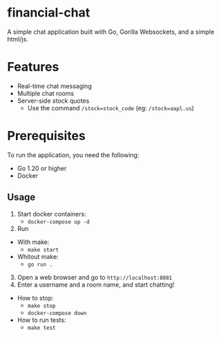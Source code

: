 # financial-chat

A simple chat application built with Go, Gorilla Websockets, and a simple html/js.

# Features
- Real-time chat messaging
- Multiple chat rooms
- Server-side stock quotes
    - Use the command `/stock=stock_code` (eg: `/stock=aapl.us`)

# Prerequisites
To run the application, you need the following:
- Go 1.20 or higher
- Docker

## Usage
1. Start docker containers:
    - `docker-compose up -d`
2. Run
- With make:
    - `make start`
- Whitout make: 
    - `go run .`

3. Open a web browser and go to `http://localhost:8081`
4. Enter a username and a room name, and start chatting!

- How to stop:
    - `make stop`
    - `docker-compose down`
- How to run tests:
    - `make test`

